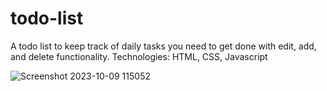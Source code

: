 # todo-list

A todo list to keep track of daily tasks you need to get done with edit, add, and delete functionality.
Technologies: HTML, CSS, Javascript

![Screenshot 2023-10-09 115052](https://github.com/emily020kim/todo-list/assets/132418870/4883c7f3-b694-4e15-8177-d0d1485baa31)
